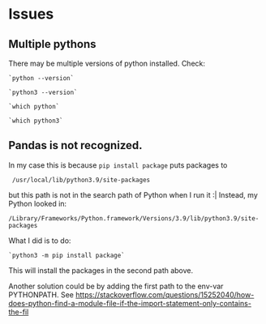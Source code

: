 # Issues

## Multiple pythons

There may be multiple versions of python installed. Check:

    `python --version`

    `python3 --version`

    `which python`

    `which python3`

## Pandas is not recognized.

In my case this is because `pip install package` puts packages to

   ` /usr/local/lib/python3.9/site-packages`

but this path is not in the search path of Python when I run it :|  Instead, my Python looked in:

   `/Library/Frameworks/Python.framework/Versions/3.9/lib/python3.9/site-packages`

What I did is to do:

    `python3 -m pip install package`

This will install the packages in the second path above.

Another solution could be by adding the first path to the env-var PYTHONPATH. See https://stackoverflow.com/questions/15252040/how-does-python-find-a-module-file-if-the-import-statement-only-contains-the-fil   
